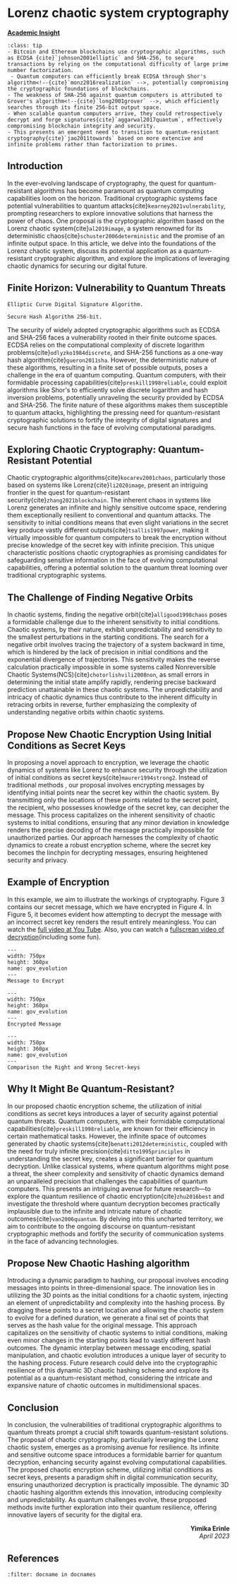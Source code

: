 # Lorenz chaotic system cryptography

<!-- ![Academic Insight](images/AI.svg) -->
<ins>**Academic Insight**</ins>

```{admonition} Key Insights
:class: tip
- Bitcoin and Ethereum blockchains use cryptographic algorithms, such as ECDSA {cite}`johnson2001elliptic` and SHA-256, to secure transactions by relying on the computational difficulty of large prime number factorization. 
 - Quantum computers can efficiently break ECDSA through Shor's algorithm<!--{cite}`monz2016realization` -->, potentially compromising the cryptographic foundations of blockchains.
- The weakness of SHA-256 against quantum computers is attributed to Grover's algorithm<!--{cite}`long2001grover` -->, which efficiently searches through its finite 256-bit output space.
- When scalable quantum computers arrive, they could retrospectively decrypt and forge signatures{cite}`aggarwal2017quantum`, effectively compromising blockchain integrity and security. 
- This presents an emergent need to transition to quantum-resistant cryptography{cite}`jao2011towards` based on more extencive and infinite problems rather than factorization to primes.
```

## Introduction

In the ever-evolving landscape of cryptography, the quest for quantum-resistant algorithms has become paramount as quantum computing capabilities loom on the horizon. Traditional cryptographic systems face potential vulnerabilities to quantum attacks{cite}`kearney2021vulnerability`, prompting researchers to explore innovative solutions that harness the power of chaos. One proposal is the cryptographic algorithm based on the Lorenz chaotic system{cite}`al2019image`, a system renowned for its deterministic chaos{cite}`schuster2006deterministic` and the promise of an infinite output space. In this article, we delve into the foundations of the Lorenz chaotic system, discuss its potential application as a quantum-resistant cryptographic algorithm, and explore the implications of leveraging chaotic dynamics for securing our digital future.

## Finite Horizon: Vulnerability to Quantum Threats

 `````{margin} **ECDSA**
 Elliptic Curve Digital Signature Algorithm.
`````
 `````{margin} **SHA-256**
Secure Hash Algorithm 256-bit.
`````

The security of widely adopted cryptographic algorithms such as ECDSA and SHA-256 faces a vulnerability rooted in their finite outcome spaces. ECDSA relies on the computational complexity of discrete logarithm problems{cite}`odlyzko1984discrete`, and SHA-256 functions as a one-way hash algorithm{cite}`gueron2011sha`. However, the deterministic nature of these algorithms, resulting in a finite set of possible outputs, poses a challenge in the era of quantum computing. Quantum computers, with their formidable processing capabilities{cite}`preskill1998reliable`, could exploit algorithms like Shor's to efficiently solve discrete logarithm and hash inversion problems, potentially unraveling the security provided by ECDSA and SHA-256. The finite nature of these algorithms makes them susceptible to quantum attacks, highlighting the pressing need for quantum-resistant cryptographic solutions to fortify the integrity of digital signatures and secure hash functions in the face of evolving computational paradigms.

## Exploring Chaotic Cryptography: Quantum-Resistant Potential
Chaotic cryptographic algorithms{cite}`kocarev2001chaos`, particularly those based on systems like Lorenz{cite}`li2020image`, present an intriguing frontier in the quest for quantum-resistant security{cite}`zhang2021blockchain`. The inherent chaos in systems like Lorenz generates an infinite and highly sensitive outcome space, rendering them exceptionally resilient to conventional and quantum attacks. The sensitivity to initial conditions means that even slight variations in the secret key produce vastly different outputs{cite}`tsallis1997power`, making it virtually impossible for quantum computers to break the encryption without precise knowledge of the secret key with infinite precision. This unique characteristic positions chaotic cryptographies as promising candidates for safeguarding sensitive information in the face of evolving computational capabilities, offering a potential solution to the quantum threat looming over traditional cryptographic systems.

## The Challenge of Finding Negative Orbits
In chaotic systems, finding the negative orbit{cite}`alligood1998chaos` poses a formidable challenge due to the inherent sensitivity to initial conditions. Chaotic systems, by their nature, exhibit unpredictability and sensitivity to the smallest perturbations in the starting conditions. The search for a negative orbit involves tracing the trajectory of a system backward in time, which is hindered by the lack of precision in initial conditions and the exponential divergence of trajectories. This sensitivity makes the reverse calculation practically impossible in some systems called Nonreversible Chaotic Systems(NCS){cite}`chotorlishvili2008non`, as small errors in determining the initial state amplify rapidly, rendering precise backward prediction unattainable in these chaotic systems. The unpredictability and intricacy of chaotic dynamics thus contribute to the inherent difficulty in retracing orbits in reverse, further emphasizing the complexity of understanding negative orbits within chaotic systems.

## Propose New Chaotic Encryption Using Initial Conditions as Secret Keys

In proposing a novel approach to encryption, we leverage the chaotic dynamics of systems like Lorenz to enhance security through the utilization of initial conditions as secret keys{cite}`maurer1994strong2`. Instead of traditional methods , our proposal involves encrypting messages by identifying initial points near the secret key within the chaotic system. By transmitting only the locations of these points related to the secret point, the recipient, who possesses knowledge of the secret key, can decipher the message. This process capitalizes on the inherent sensitivity of chaotic systems to initial conditions, ensuring that any minor deviation in knowledge renders the precise decoding of the message practically impossible for unauthorized parties. Our approach harnesses the complexity of chaotic dynamics to create a robust encryption scheme, where the secret key becomes the linchpin for decrypting messages, ensuring heightened security and privacy.

## Example of Encryption
In this example, we aim to illustrate the workings of cryptography. Figure 3 contains our secret message, which we have encrypted in Figure 4. In Figure 5, it becomes evident how attempting to decrypt the message with an incorrect secret key renders the result entirely meaningless. You can watch the [full video at You Tube](https://www.youtube.com/watch?v=2V_CT5BFaig). Also, you can watch a [fullscrean video of decryption](https://www.youtube.com/watch?v=yl03frH3V6A)(including some fun).

```{figure} images/harry_me.jpg
---
width: 750px
height: 360px
name: gov_evolution
---
Message to Encrypt
```

```{figure} images/untitled33.png
---
width: 750px
height: 360px
name: gov_evolution
---
Encrypted Message
```

```{figure} images/main_frame_R.jpg
---
width: 750px
height: 360px
name: gov_evolution
---
Comparison the Right and Wrong Secret-keys
```

<!-- {cite}`shand1993fast2` {cite}`gaidimaro`-->

## Why It Might Be Quantum-Resistant?

In our proposed chaotic encryption scheme, the utilization of initial conditions as secret keys introduces a layer of security against potential quantum threats. Quantum computers, with their formidable computational capabilities{cite}`preskill1998reliable`, are known for their efficiency in certain mathematical tasks. However, the infinite space of outcomes generated by chaotic systems{cite}`benatti2012deterministic`, coupled with the need for truly infinite precision{cite}`ditto1995principles` in understanding the secret key, creates a significant barrier for quantum decryption. Unlike classical systems, where quantum algorithms might pose a threat, the sheer complexity and sensitivity of chaotic dynamics demand an unparalleled precision that challenges the capabilities of quantum computers. This presents an intriguing avenue for future research—to explore the quantum resilience of chaotic encryption{cite}`zhu2016best` and investigate the threshold where quantum decryption becomes practically implausible due to the infinite and intricate nature of chaotic outcomes{cite}`van2006quantum`. By delving into this uncharted territory, we aim to contribute to the ongoing discourse on quantum-resistant cryptographic methods and fortify the security of communication systems in the face of advancing technologies.


## Propose New Chaotic Hashing algorithm

Introducing a dynamic paradigm to hashing, our proposal involves encoding messages into points in three-dimensional space. The innovation lies in utilizing the 3D points as the initial conditions for a chaotic system, injecting an element of unpredictability and complexity into the hashing process. By dragging these points to a secret location and allowing the chaotic system to evolve for a defined duration, we generate a final set of points that serves as the hash value for the original message. This approach capitalizes on the sensitivity of chaotic systems to initial conditions, making even minor changes in the starting points lead to vastly different hash outcomes. The dynamic interplay between message encoding, spatial manipulation, and chaotic evolution introduces a unique layer of security to the hashing process. Future research could delve into the cryptographic resilience of this dynamic 3D chaotic hashing scheme and explore its potential as a quantum-resistant method, considering the intricate and expansive nature of chaotic outcomes in multidimensional spaces.





<!-- ```{figure} images/untitled33.png
---
width: 750px
height: 360px
name: gov_evolution
---
Message to Hash
``` -->



## Conclusion
In conclusion, the vulnerabilities of traditional cryptographic algorithms to quantum threats prompt a crucial shift towards quantum-resistant solutions. The proposal of chaotic cryptography, particularly leveraging the Lorenz chaotic system, emerges as a promising avenue for resilience. Its infinite and sensitive outcome space introduces a formidable barrier for quantum decryption, enhancing security against evolving computational capabilities. The proposed chaotic encryption scheme, utilizing initial conditions as secret keys, presents a paradigm shift in digital communication security, ensuring unauthorized decryption is practically impossible. The dynamic 3D chaotic hashing algorithm extends this innovation, introducing complexity and unpredictability. As quantum challenges evolve, these proposed methods invite further exploration into their quantum resilience, offering innovative layers of security for the digital era.







<div style="text-align: right;font-weight: bold;">Yimika Erinle</div>
<div style="text-align: right;font-style: italic;">April 2023</div>

## References

```{bibliography}
:filter: docname in docnames
```
